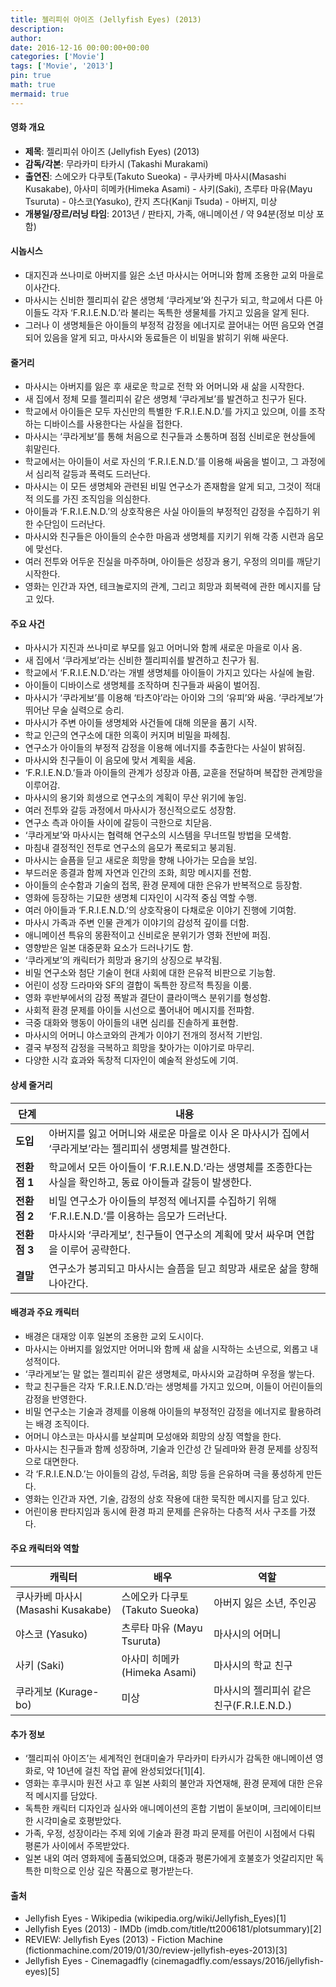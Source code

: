 ```yaml
---
title: 젤리피쉬 아이즈 (Jellyfish Eyes) (2013)
description: 
author: 
date: 2016-12-16 00:00:00+00:00
categories: ['Movie']
tags: ['Movie', '2013']
pin: true
math: true
mermaid: true
---
```

#### 영화 개요

- **제목**: 젤리피쉬 아이즈 (Jellyfish Eyes) (2013)  
- **감독/각본**: 무라카미 타카시 (Takashi Murakami)  
- **출연진**: 스에오카 다쿠토(Takuto Sueoka) - 쿠사카베 마사시(Masashi Kusakabe), 아사미 히메카(Himeka Asami) - 사키(Saki), 츠루타 마유(Mayu Tsuruta) - 야스코(Yasuko), 칸지 츠다(Kanji Tsuda) - 아버지, 미상  
- **개봉일/장르/러닝 타임**: 2013년 / 판타지, 가족, 애니메이션 / 약 94분(정보 미상 포함)  

#### 시놉시스

- 대지진과 쓰나미로 아버지를 잃은 소년 마사시는 어머니와 함께 조용한 교외 마을로 이사간다.  
- 마사시는 신비한 젤리피쉬 같은 생명체 ‘쿠라게보’와 친구가 되고, 학교에서 다른 아이들도 각자 ‘F.R.I.E.N.D.’라 불리는 독특한 생물체를 가지고 있음을 알게 된다.  
- 그러나 이 생명체들은 아이들의 부정적 감정을 에너지로 끌어내는 어떤 음모와 연결되어 있음을 알게 되고, 마사시와 동료들은 이 비밀을 밝히기 위해 싸운다.  

#### 줄거리

- 마사시는 아버지를 잃은 후 새로운 학교로 전학 와 어머니와 새 삶을 시작한다.  
- 새 집에서 정체 모를 젤리피쉬 같은 생명체 ‘쿠라게보’를 발견하고 친구가 된다.  
- 학교에서 아이들은 모두 자신만의 특별한 ‘F.R.I.E.N.D.’를 가지고 있으며, 이를 조작하는 디바이스를 사용한다는 사실을 접한다.  
- 마사시는 ‘쿠라게보’를 통해 처음으로 친구들과 소통하며 점점 신비로운 현상들에 휘말린다.  
- 학교에서는 아이들이 서로 자신의 ‘F.R.I.E.N.D.’를 이용해 싸움을 벌이고, 그 과정에서 심리적 갈등과 폭력도 드러난다.  
- 마사시는 이 모든 생명체와 관련된 비밀 연구소가 존재함을 알게 되고, 그것이 적대적 의도를 가진 조직임을 의심한다.  
- 아이들과 ‘F.R.I.E.N.D.’의 상호작용은 사실 아이들의 부정적인 감정을 수집하기 위한 수단임이 드러난다.  
- 마사시와 친구들은 아이들의 순수한 마음과 생명체를 지키기 위해 각종 시련과 음모에 맞선다.  
- 여러 전투와 어두운 진실을 마주하며, 아이들은 성장과 용기, 우정의 의미를 깨닫기 시작한다.  
- 영화는 인간과 자연, 테크놀로지의 관계, 그리고 희망과 회복력에 관한 메시지를 담고 있다.

#### 주요 사건

- 마사시가 지진과 쓰나미로 부모를 잃고 어머니와 함께 새로운 마을로 이사 옴.  
- 새 집에서 ‘쿠라게보’라는 신비한 젤리피쉬를 발견하고 친구가 됨.  
- 학교에서 ‘F.R.I.E.N.D.’라는 개별 생명체를 아이들이 가지고 있다는 사실에 놀람.  
- 아이들이 디바이스로 생명체를 조작하며 친구들과 싸움이 벌어짐.  
- 마사시가 ‘쿠라게보’를 이용해 ‘타츠야’라는 아이와 그의 ‘유피’와 싸움. ‘쿠라게보’가 뛰어난 무술 실력으로 승리.  
- 마사시가 주변 아이들 생명체와 사건들에 대해 의문을 품기 시작.  
- 학교 인근의 연구소에 대한 의혹이 커지며 비밀을 파헤침.  
- 연구소가 아이들의 부정적 감정을 이용해 에너지를 추출한다는 사실이 밝혀짐.  
- 마사시와 친구들이 이 음모에 맞서 계획을 세움.  
- ‘F.R.I.E.N.D.’들과 아이들의 관계가 성장과 아픔, 교훈을 전달하며 복잡한 관계망을 이루어감.  
- 마사시의 용기와 희생으로 연구소의 계획이 무산 위기에 놓임.  
- 여러 전투와 갈등 과정에서 마사시가 정신적으로도 성장함.  
- 연구소 측과 아이들 사이에 갈등이 극한으로 치닫음.  
- ‘쿠라게보’와 마사시는 협력해 연구소의 시스템을 무너뜨릴 방법을 모색함.  
- 마침내 결정적인 전투로 연구소의 음모가 폭로되고 붕괴됨.  
- 마사시는 슬픔을 딛고 새로운 희망을 향해 나아가는 모습을 보임.  
- 부드러운 종결과 함께 자연과 인간의 조화, 희망 메시지를 전함.  
- 아이들의 순수함과 기술의 접목, 환경 문제에 대한 은유가 반복적으로 등장함.  
- 영화에 등장하는 기묘한 생명체 디자인이 시각적 중심 역할 수행.  
- 여러 아이들과 ‘F.R.I.E.N.D.’의 상호작용이 다채로운 이야기 진행에 기여함.  
- 마사시 가족과 주변 인물 관계가 이야기의 감성적 깊이를 더함.  
- 애니메이션 특유의 몽환적이고 신비로운 분위기가 영화 전반에 퍼짐.  
- 영향받은 일본 대중문화 요소가 드러나기도 함.  
- ‘쿠라게보’의 캐릭터가 희망과 용기의 상징으로 부각됨.  
- 비밀 연구소와 첨단 기술이 현대 사회에 대한 은유적 비판으로 기능함.  
- 어린이 성장 드라마와 SF의 결합이 독특한 장르적 특징을 이룸.  
- 영화 후반부에서의 감정 폭발과 결단이 클라이맥스 분위기를 형성함.  
- 사회적 환경 문제를 아이들 시선으로 풀어내어 메시지를 전파함.  
- 극중 대화와 행동이 아이들의 내면 심리를 진솔하게 표현함.  
- 마사시의 어머니 야스코와의 관계가 이야기 전개의 정서적 기반임.  
- 결국 부정적 감정을 극복하고 희망을 찾아가는 이야기로 마무리.  
- 다양한 시각 효과와 독창적 디자인이 예술적 완성도에 기여.  

#### 상세 줄거리

| **단계**   | **내용**                                                                                          |
|------------|-------------------------------------------------------------------------------------------------|
| **도입**   | 아버지를 잃고 어머니와 새로운 마을로 이사 온 마사시가 집에서 ‘쿠라게보’라는 젤리피쉬 생명체를 발견한다.  |
| **전환점 1** | 학교에서 모든 아이들이 ‘F.R.I.E.N.D.’라는 생명체를 조종한다는 사실을 확인하고, 동료 아이들과 갈등이 발생한다.  |
| **전환점 2** | 비밀 연구소가 아이들의 부정적 에너지를 수집하기 위해 ‘F.R.I.E.N.D.’를 이용하는 음모가 드러난다.                  |
| **전환점 3** | 마사시와 ‘쿠라게보’, 친구들이 연구소의 계획에 맞서 싸우며 연합을 이루어 공략한다.                              |
| **결말**   | 연구소가 붕괴되고 마사시는 슬픔을 딛고 희망과 새로운 삶을 향해 나아간다.                                            |

#### 배경과 주요 캐릭터

- 배경은 대재앙 이후 일본의 조용한 교외 도시이다.  
- 마사시는 아버지를 잃었지만 어머니와 함께 새 삶을 시작하는 소년으로, 외롭고 내성적이다.  
- ‘쿠라게보’는 말 없는 젤리피쉬 같은 생명체로, 마사시와 교감하며 우정을 쌓는다.  
- 학교 친구들은 각자 ‘F.R.I.E.N.D.’라는 생명체를 가지고 있으며, 이들이 어린이들의 감정을 반영한다.  
- 비밀 연구소는 기술과 경제를 이용해 아이들의 부정적인 감정을 에너지로 활용하려는 배경 조직이다.  
- 어머니 야스코는 마사시를 보살피며 모성애와 희망의 상징 역할을 한다.  
- 마사시는 친구들과 함께 성장하며, 기술과 인간성 간 딜레마와 환경 문제를 상징적으로 대면한다.  
- 각 ‘F.R.I.E.N.D.’는 아이들의 감성, 두려움, 희망 등을 은유하며 극을 풍성하게 만든다.  
- 영화는 인간과 자연, 기술, 감정의 상호 작용에 대한 묵직한 메시지를 담고 있다.  
- 어린이용 판타지임과 동시에 환경 파괴 문제를 은유하는 다층적 서사 구조를 가졌다.

#### 주요 캐릭터와 역할

| **캐릭터**          | **배우**       | **역할**                        |
|---------------------|----------------|--------------------------------|
| 쿠사카베 마사시 (Masashi Kusakabe) | 스에오카 다쿠토 (Takuto Sueoka) | 아버지 잃은 소년, 주인공           |
| 야스코 (Yasuko)      | 츠루타 마유 (Mayu Tsuruta)       | 마사시의 어머니                   |
| 사키 (Saki)          | 아사미 히메카 (Himeka Asami)     | 마사시의 학교 친구                 |
| 쿠라게보 (Kurage-bo) | 미상           | 마사시의 젤리피쉬 같은 친구(F.R.I.E.N.D.) |

#### 추가 정보

- ‘젤리피쉬 아이즈’는 세계적인 현대미술가 무라카미 타카시가 감독한 애니메이션 영화로, 약 10년에 걸친 작업 끝에 완성되었다[1][4].  
- 영화는 후쿠시마 원전 사고 후 일본 사회의 불안과 자연재해, 환경 문제에 대한 은유적 메시지를 담았다.  
- 독특한 캐릭터 디자인과 실사와 애니메이션의 혼합 기법이 돋보이며, 크리에이티브한 시각미술로 호평받았다.  
- 가족, 우정, 성장이라는 주제 외에 기술과 환경 파괴 문제를 어린이 시점에서 다뤄 평론가 사이에서 주목받았다.  
- 일본 내외 여러 영화제에 출품되었으며, 대중과 평론가에게 호불호가 엇갈리지만 독특한 미학으로 인상 깊은 작품으로 평가받는다.  

#### 출처

- Jellyfish Eyes - Wikipedia (wikipedia.org/wiki/Jellyfish_Eyes)[1]  
- Jellyfish Eyes (2013) - IMDb (imdb.com/title/tt2006181/plotsummary)[2]  
- REVIEW: Jellyfish Eyes (2013) - Fiction Machine (fictionmachine.com/2019/01/30/review-jellyfish-eyes-2013)[3]  
- Jellyfish Eyes - Cinemagadfly (cinemagadfly.com/essays/2016/jellyfish-eyes)[5]
